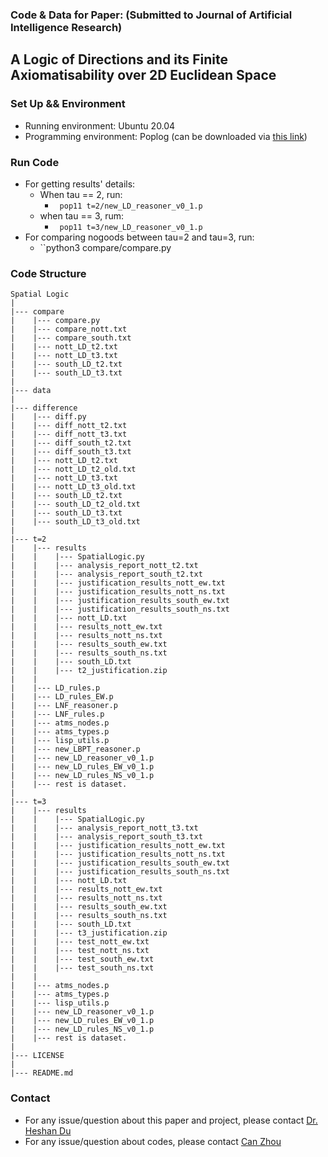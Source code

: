 ### Code & Data for Paper: (Submitted to Journal of Artificial Intelligence Research) 
## A Logic of Directions and its Finite Axiomatisability over 2D Euclidean Space

### Set Up && Environment
- Running environment: Ubuntu 20.04
- Programming environment: Poplog (can be downloaded via [this link](https://www.cs.bham.ac.uk/research/projects/poplog/freepoplog.html))

### Run Code
- For getting results' details:
  - When tau == 2, run:
    - `` pop11 t=2/new_LD_reasoner_v0_1.p``
  - when tau == 3, rum:
     - `` pop11 t=3/new_LD_reasoner_v0_1.p``
- For comparing nogoods between tau=2 and tau=3, run:
  - ``python3 compare/compare.py

### Code Structure
```
Spatial Logic  
|  
|--- compare  
|    |--- compare.py  
|    |--- compare_nott.txt  
|    |--- compare_south.txt  
|    |--- nott_LD_t2.txt  
|    |--- nott_LD_t3.txt  
|    |--- south_LD_t2.txt  
|    |--- south_LD_t3.txt  
|  
|--- data  
|  
|--- difference  
|    |--- diff.py  
|    |--- diff_nott_t2.txt
|    |--- diff_nott_t3.txt
|    |--- diff_south_t2.txt
|    |--- diff_south_t3.txt
|    |--- nott_LD_t2.txt
|    |--- nott_LD_t2_old.txt
|    |--- nott_LD_t3.txt
|    |--- nott_LD_t3_old.txt
|    |--- south_LD_t2.txt
|    |--- south_LD_t2_old.txt
|    |--- south_LD_t3.txt
|    |--- south_LD_t3_old.txt
|
|--- t=2
|    |--- results
|    |    |--- SpatialLogic.py
|    |    |--- analysis_report_nott_t2.txt
|    |    |--- analysis_report_south_t2.txt
|    |    |--- justification_results_nott_ew.txt
|    |    |--- justification_results_nott_ns.txt
|    |    |--- justification_results_south_ew.txt
|    |    |--- justification_results_south_ns.txt
|    |    |--- nott_LD.txt
|    |    |--- results_nott_ew.txt
|    |    |--- results_nott_ns.txt
|    |    |--- results_south_ew.txt
|    |    |--- results_south_ns.txt
|    |    |--- south_LD.txt
|    |    |--- t2_justification.zip
|    |
|    |--- LD_rules.p
|    |--- LD_rules_EW.p
|    |--- LNF_reasoner.p
|    |--- LNF_rules.p
|    |--- atms_nodes.p
|    |--- atms_types.p
|    |--- lisp_utils.p
|    |--- new_LBPT_reasoner.p
|    |--- new_LD_reasoner_v0_1.p
|    |--- new_LD_rules_EW_v0_1.p
|    |--- new_LD_rules_NS_v0_1.p
|    |--- rest is dataset.
|
|--- t=3
|    |--- results
|    |    |--- SpatialLogic.py
|    |    |--- analysis_report_nott_t3.txt
|    |    |--- analysis_report_south_t3.txt
|    |    |--- justification_results_nott_ew.txt
|    |    |--- justification_results_nott_ns.txt
|    |    |--- justification_results_south_ew.txt
|    |    |--- justification_results_south_ns.txt
|    |    |--- nott_LD.txt
|    |    |--- results_nott_ew.txt
|    |    |--- results_nott_ns.txt
|    |    |--- results_south_ew.txt
|    |    |--- results_south_ns.txt
|    |    |--- south_LD.txt
|    |    |--- t3_justification.zip
|    |    |--- test_nott_ew.txt
|    |    |--- test_nott_ns.txt
|    |    |--- test_south_ew.txt
|    |    |--- test_south_ns.txt
|    |
|    |--- atms_nodes.p
|    |--- atms_types.p
|    |--- lisp_utils.p
|    |--- new_LD_reasoner_v0_1.p
|    |--- new_LD_rules_EW_v0_1.p
|    |--- new_LD_rules_NS_v0_1.p
|    |--- rest is dataset.
|
|--- LICENSE
|
|--- README.md
```
### Contact
- For any issue/question about this paper and project, please contact [Dr. Heshan Du](<Heshan.Du@nottingham.edu.cn>)
- For any issue/question about codes, please contact [Can Zhou](<Can.Zhou@nottingham.edu.cn>)
